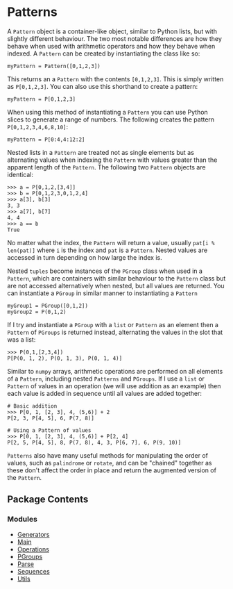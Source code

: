 Patterns
========

A `Pattern` object is a container-like object, similar to Python lists, but with slightly different behaviour.
The two most notable differences are how they behave when used with arithmetic operators and
how they behave when indexed. A `Pattern` can be created by instantiating the class like so:

    myPattern = Pattern([0,1,2,3])

This returns an a `Pattern` with the contents `[0,1,2,3]`. This is simply written as `P[0,1,2,3]`.
You can also use this shorthand to create a pattern:

    myPattern = P[0,1,2,3]

When using this method of instantiating a `Pattern` you can use Python slices to generate a 
range of numbers. The following creates the pattern `P[0,1,2,3,4,6,8,10]`:

    myPattern = P[0:4,4:12:2]

Nested lists in a `Pattern` are treated not as single elements but as alternating values
when indexing the `Pattern` with values greater than the apparent length of the  `Pattern`.
The following two `Pattern` objects are identical:

    >>> a = P[0,1,2,[3,4]]
    >>> b = P[0,1,2,3,0,1,2,4]
    >>> a[3], b[3]
    3, 3
    >>> a[7], b[7]
    4, 4
    >>> a == b
    True

No matter what the index, the `Pattern` will return a value, usually `pat[i % len(pat)]` where
`i` is the index and `pat` is a `Pattern`. Nested values are accessed in turn depending
on how large the index is.

Nested `tuples` become instances of the `PGroup` class when used in a `Pattern`, which
are containers with similar behaviour to the `Pattern` class but are not accessed alternatively
when nested, but all values are returned. You can instantiate a `PGroup` in similar manner
to instantiating a `Pattern`

    myGroup1 = PGroup([0,1,2])
    myGroup2 = P(0,1,2)

If I try and instantiate a `PGroup` with a `list` or `Pattern` as an element then a `Pattern`
of `PGroups` is returned instead, alternating the values in the slot that was a list:

    >>> P(0,1,[2,3,4])
    P[P(0, 1, 2), P(0, 1, 3), P(0, 1, 4)]

Similar to `numpy` arrays, arithmetic operations are performed on all elements of a `Pattern`,
including nested `Patterns` and `PGroups`. If I use a `list` or `Pattern` of values in an operation 
(we will use  addition as an example) then each value is added in sequence until all values are added
together:

    # Basic addition
    >>> P[0, 1, [2, 3], 4, (5,6)] + 2
    P[2, 3, P[4, 5], 6, P(7, 8)]

    # Using a Pattern of values
    >>> P[0, 1, [2, 3], 4, (5,6)] + P[2, 4]
    P[2, 5, P[4, 5], 8, P(7, 8), 4, 3, P[6, 7], 6, P(9, 10)]

`Patterns` also have many useful methods for manipulating the order of values, such as `palindrome`
or `rotate`, and can be "chained" together as these don't affect the order in place and return
the augmented version of the `Pattern`.

Package Contents
----------------

### Modules
- [Generators](Generators.md)
- [Main](Main.md)
- [Operations](Operations.md)
- [PGroups](PGroups.md)
- [Parse](Parse.md)
- [Sequences](Sequences.md)
- [Utils](Utils.md)


